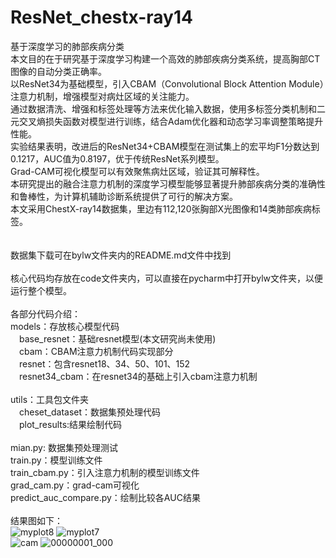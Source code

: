 # ResNet_chestx-ray14
基于深度学习的肺部疾病分类<br/>
本文目的在于研究基于深度学习构建一个高效的肺部疾病分类系统，提高胸部CT图像的自动分类正确率。<br/>
以ResNet34为基础模型，引入CBAM（Convolutional Block Attention Module）注意力机制，增强模型对病灶区域的关注能力。
<br/>
通过数据清洗、增强和标签处理等方法来优化输入数据，使用多标签分类机制和二元交叉熵损失函数对模型进行训练，结合Adam优化器和动态学习率调整策略提升性能。
<br/>
实验结果表明，改进后的ResNet34+CBAM模型在测试集上的宏平均F1分数达到0.1217，AUC值为0.8197，优于传统ResNet系列模型。<br/>
Grad-CAM可视化模型可以有效聚焦病灶区域，验证其可解释性。<br/>
本研究提出的融合注意力机制的深度学习模型能够显著提升肺部疾病分类的准确性和鲁棒性，为计算机辅助诊断系统提供了可行的解决方案。
<br/>
本文采用ChestX-ray14数据集，里边有112,120张胸部X光图像和14类肺部疾病标签。<br/><br/><br/>
数据集下载可在bylw文件夹内的README.md文件中找到<br/>
<br/>
核心代码均存放在code文件夹内，可以直接在pycharm中打开bylw文件夹，以便运行整个模型。<br/>
<br/>
各部分代码介绍：<br/>
models：存放核心模型代码<br/>
 &emsp;base_resnet：基础resnet模型(本文研究尚未使用)<br/>
 &emsp;cbam：CBAM注意力机制代码实现部分<br/>
 &emsp;resnet：包含resnet18、34、50、101、152<br/>
 &emsp;resnet34_cbam：在resnet34的基础上引入cbam注意力机制<br/>
<br/>
utils：工具包文件夹<br/>
 &emsp;cheset_dataset：数据集预处理代码<br/>
 &emsp;plot_results:结果绘制代码<br/>
<br/>
mian.py: 数据集预处理测试<br/>
train.py：模型训练文件<br/>
train_cbam.py：引入注意力机制的模型训练文件<br/>
grad_cam.py：grad-cam可视化<br/>
predict_auc_compare.py：绘制比较各AUC结果<br/>
<br/>
结果图如下：<br/>
![myplot8](https://github.com/user-attachments/assets/cd7d090e-2a36-4422-8737-56cb68786a2b)
![myplot7](https://github.com/user-attachments/assets/a7f6f283-54be-4473-8066-8521deec97d2)
<br/>
![cam](https://github.com/user-attachments/assets/12176ed5-e8fb-4b90-854a-2f7c20f2d1fe)
![00000001_000](https://github.com/user-attachments/assets/8bfd686f-5b88-4bea-bf79-750abd1f6073)


